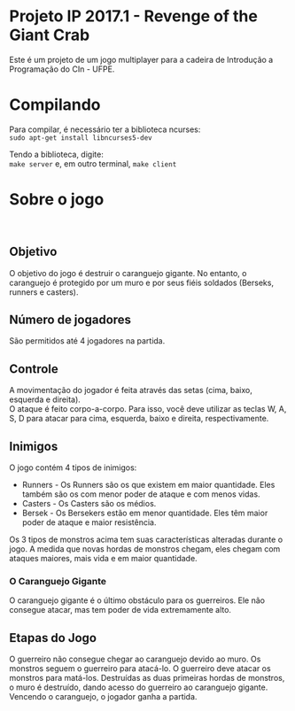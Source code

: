 # Projeto IP 2017.1 - Revenge of the Giant Crab
Este é um projeto de um jogo multiplayer para a cadeira de Introdução a Programação do CIn - UFPE.
# Compilando
Para compilar, é necessário ter a biblioteca ncurses:  
`sudo apt-get install libncurses5-dev`

Tendo a biblioteca, digite:  
`make server` e, em outro terminal, `make client`

# Sobre o jogo
 
## Objetivo  
O objetivo do jogo é destruir o caranguejo gigante. No entanto, o caranguejo é protegido por um muro e por seus fiéis soldados (Berseks, runners e casters). 
 
## Número de jogadores  
São permitidos até 4 jogadores na partida.
 
## Controle  
A movimentação do jogador é feita através das setas (cima, baixo, esquerda e direita).  
O ataque é feito corpo-a-corpo. Para isso, você deve utilizar as teclas W, A, S, D para atacar para cima, esquerda, baixo e direita, respectivamente. 
 
## Inimigos
O jogo contém 4 tipos de inimigos:  
* Runners - Os Runners são os que existem em maior quantidade. Eles também são os com menor poder de ataque e com menos vidas.
* Casters - Os Casters são os médios.
* Bersek - Os Bersekers estão em menor quantidade. Eles têm maior poder de ataque e maior resistência.

Os 3 tipos de monstros acima tem suas características alteradas durante o jogo. A medida que novas hordas de monstros chegam, eles chegam com ataques maiores, mais vida e em maior quantidade.

### O Caranguejo Gigante  
O caranguejo gigante é o último obstáculo para os guerreiros. Ele não consegue atacar, mas tem poder de vida extremamente alto.
 
## Etapas do Jogo
O guerreiro não consegue chegar ao caranguejo devido ao muro. Os monstros seguem o guerreiro para atacá-lo. O guerreiro deve atacar os monstros para matá-los.
Destruídas as duas primeiras hordas de monstros, o muro é destruído, dando acesso do guerreiro ao caranguejo gigante.
Vencendo o caranguejo, o jogador ganha a partida.
 
 
 

